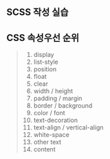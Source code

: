 ## SCSS 작성 실습

## CSS 속성우선 순위
> 1.	display
>	2.	list-style
>	3.	position
>	4.	float
>	5.	clear
>	6.	width / height
>	7.	padding / margin
>	8.	border / background
>	9.	color / font
>	10.	text-decoration
>	11.	text-align / vertical-align
>	12.	white-space
>	13.	other text
>	14.	content